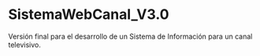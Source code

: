 # SistemaWebCanal_V3.0
Versión final para el desarrollo de un Sistema de Información para un canal televisivo.

